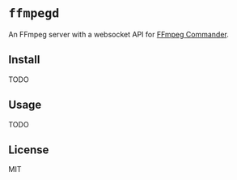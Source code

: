 # `ffmpegd`
An FFmpeg server with a websocket API for [FFmpeg Commander](https://github.com/alfg/ffmpeg-commander).

## Install
TODO

## Usage
TODO

## License
MIT
